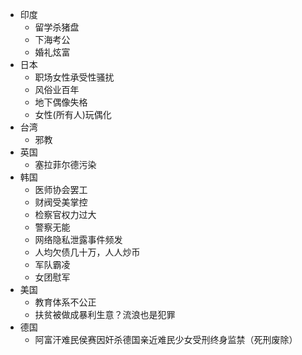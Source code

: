 - 印度
  - 留学杀猪盘
  - 下海考公
  - 婚礼炫富
- 日本
  - 职场女性承受性骚扰
  - 风俗业百年
  - 地下偶像失格
  - 女性(所有人)玩偶化
- 台湾
  - 邪教
- 英国
  - 塞拉菲尔德污染
- 韩国
  - 医师协会罢工
  - 财阀受美掌控
  - 检察官权力过大
  - 警察无能
  - 网络隐私泄露事件频发
  - 人均欠债几十万，人人炒币
  - 军队霸凌
  - 女团慰军
- 美国
  - 教育体系不公正
  - 扶贫被做成暴利生意？流浪也是犯罪
- 德国
  - 阿富汗难民侯赛因奸杀德国亲近难民少女受刑终身监禁（死刑废除）
